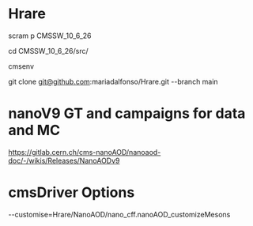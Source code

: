 # Hrare

scram p CMSSW_10_6_26

cd CMSSW_10_6_26/src/

cmsenv

git clone git@github.com:mariadalfonso/Hrare.git --branch main

# nanoV9 GT and campaigns for data and MC

https://gitlab.cern.ch/cms-nanoAOD/nanoaod-doc/-/wikis/Releases/NanoAODv9

# cmsDriver Options
--customise=Hrare/NanoAOD/nano_cff.nanoAOD_customizeMesons
